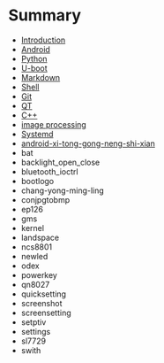 # Summary

* [Introduction](README.md)
* [Android](android.md)
* [Python](python.md)
* [U-boot](u-boot.md)
* [Markdown](markdown.md)
* [Shell](shell.md)
* [Git](git.md)
* [QT](qt.md)
* [C++](c++.md)
* [image processing](image-processing.md)
* [Systemd ](systemd.md)
* [android-xi-tong-gong-neng-shi-xian](android-xi-tong-gong-neng-shi-xian.md)
* bat
* backlight\_open\_close
* bluetooth\_ioctrl
* bootlogo
* chang-yong-ming-ling
* conjpgtobmp
* ep126
* gms
* kernel
* landspace
* ncs8801
* newled
* odex
* powerkey
* qn8027
* quicksetting
* screenshot
* screensetting
* setptiv
* settings
* sl7729
* swith


